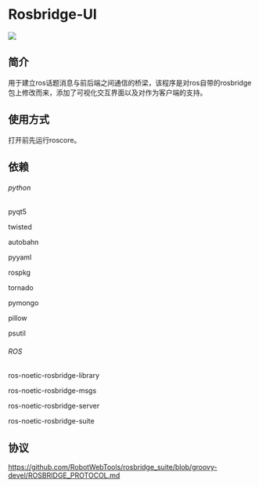 # Rosbridge-UI

![](/home/wei/projects/Rosbridge-UI/images/ui.png)



## 简介

用于建立ros话题消息与前后端之间通信的桥梁，该程序是对ros自带的rosbridge包上修改而来，添加了可视化交互界面以及对作为客户端的支持。



## 使用方式

打开前先运行roscore。



## 依赖

###### python

pyqt5

twisted

autobahn

pyyaml

rospkg

tornado

pymongo

pillow

psutil



###### ROS

ros-noetic-rosbridge-library  

ros-noetic-rosbridge-msgs   

ros-noetic-rosbridge-server  

ros-noetic-rosbridge-suite 



## 协议

https://github.com/RobotWebTools/rosbridge_suite/blob/groovy-devel/ROSBRIDGE_PROTOCOL.md

